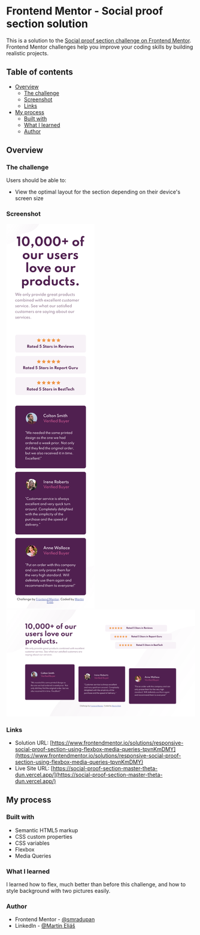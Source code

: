 # Frontend Mentor - Social proof section solution

This is a solution to the [Social proof section challenge on Frontend Mentor](https://www.frontendmentor.io/challenges/social-proof-section-6e0qTv_bA). Frontend Mentor challenges help you improve your coding skills by building realistic projects. 

## Table of contents

- [Overview](#overview)
  - [The challenge](#the-challenge)
  - [Screenshot](#screenshot)
  - [Links](#links)
- [My process](#my-process)
  - [Built with](#built-with)
  - [What I learned](#what-i-learned)
  - [Author](#author)

## Overview

### The challenge

Users should be able to:

- View the optimal layout for the section depending on their device's screen size

### Screenshot

![assets\img\375px-Frontend-Mentor-Social-proof-section.png](assets\img\375px-Frontend-Mentor-Social-proof-section.png)
![assets\img\1440px-Frontend-Mentor-Social-proof-section.png](assets\img\1440px-Frontend-Mentor-Social-proof-section.png)

### Links

- Solution URL: [https://www.frontendmentor.io/solutions/responsive-social-proof-section-using-flexbox-media-queries-tpvnKmDMY](https://www.frontendmentor.io/solutions/responsive-social-proof-section-using-flexbox-media-queries-tpvnKmDMY)
- Live Site URL: [https://social-proof-section-master-theta-dun.vercel.app/](https://social-proof-section-master-theta-dun.vercel.app/)

## My process

### Built with

- Semantic HTML5 markup
- CSS custom properties
- CSS variables
- Flexbox
- Media Queries

### What I learned

I learned how to flex, much better than before this challenge, and how to style background with two pictures easily.

### Author

- Frontend Mentor - [@smradupan](https://www.frontendmentor.io/profile/smradupan)
- LinkedIn - [@Martin Eliáš](https://www.linkedin.com/in/martin-eli%C3%A1%C5%A1-455550209/)

